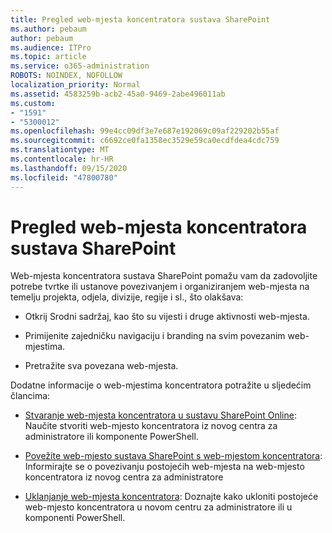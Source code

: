 ```yaml
---
title: Pregled web-mjesta koncentratora sustava SharePoint
ms.author: pebaum
author: pebaum
ms.audience: ITPro
ms.topic: article
ms.service: o365-administration
ROBOTS: NOINDEX, NOFOLLOW
localization_priority: Normal
ms.assetid: 4583259b-acb2-45a0-9469-2abe496011ab
ms.custom:
- "1591"
- "5300012"
ms.openlocfilehash: 99e4cc09df3e7e687e192069c09af229202b55af
ms.sourcegitcommit: c6692ce0fa1358ec3529e59ca0ecdfdea4cdc759
ms.translationtype: MT
ms.contentlocale: hr-HR
ms.lasthandoff: 09/15/2020
ms.locfileid: "47800780"
---
```

# <a name="sharepoint-hub-sites-overview"></a>Pregled web-mjesta koncentratora sustava SharePoint

Web-mjesta koncentratora sustava SharePoint pomažu vam da zadovoljite potrebe tvrtke ili ustanove povezivanjem i organiziranjem web-mjesta na temelju projekta, odjela, divizije, regije i sl., što olakšava:

- Otkrij Srodni sadržaj, kao što su vijesti i druge aktivnosti web-mjesta.

- Primijenite zajedničku navigaciju i branding na svim povezanim web-mjestima. 

- Pretražite sva povezana web-mjesta.

Dodatne informacije o web-mjestima koncentratora potražite u sljedećim člancima:
- [Stvaranje web-mjesta koncentratora u sustavu SharePoint Online](https://docs.microsoft.com/sharepoint/create-hub-site): Naučite stvoriti web-mjesto koncentratora iz novog centra za administratore ili komponente PowerShell.

- [Povežite web-mjesto sustava SharePoint s web-mjestom koncentratora](https://support.office.com/article/associate-a-sharepoint-site-with-a-hub-site-ae0009fd-af04-4d3d-917d-88edb43efc05): Informirajte se o povezivanju postojećih web-mjesta na web-mjesto koncentratora iz novog centra za administratore

- [Uklanjanje web-mjesta koncentratora](https://docs.microsoft.com/sharepoint/remove-hub-site): Doznajte kako ukloniti postojeće web-mjesto koncentratora u novom centru za administratore ili u komponenti PowerShell.

